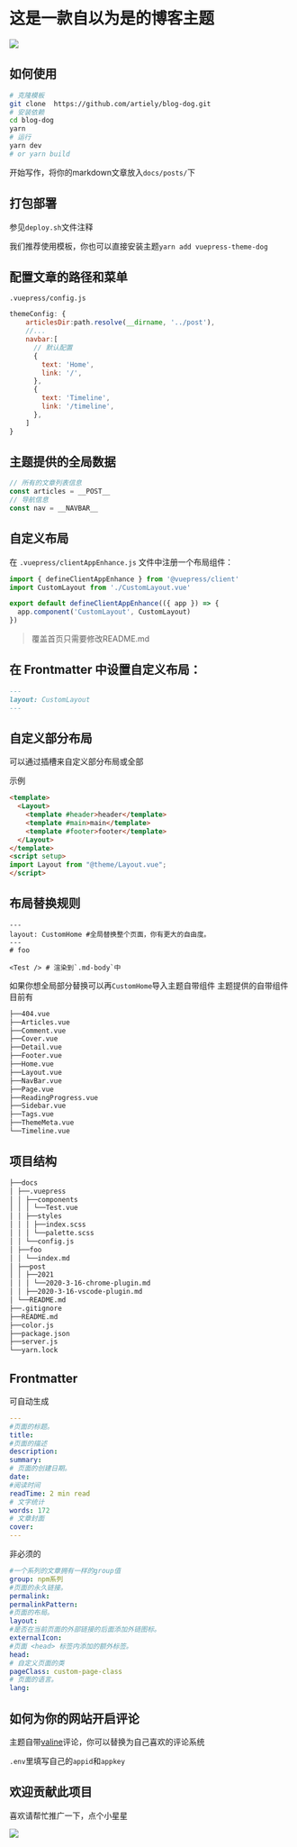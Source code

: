 

# 这是一款自以为是的博客主题


![](https://gitee.com/artiely/Figure-bed/raw/master/20220225160753.png)

## 如何使用

```sh
# 克隆模板
git clone  https://github.com/artiely/blog-dog.git
# 安装依赖
cd blog-dog
yarn
# 运行
yarn dev 
# or yarn build

```

开始写作，将你的markdown文章放入`docs/posts/`下


## 打包部署

参见`deploy.sh`文件注释


我们推荐使用模板，你也可以直接安装主题`yarn add vuepress-theme-dog`


## 配置文章的路径和菜单

`.vuepress/config.js`

```js
themeConfig: {
    articlesDir:path.resolve(__dirname, '../post'),
    //...
    navbar:[
      // 默认配置
      {
        text: 'Home',
        link: '/',
      },
      {
        text: 'Timeline',
        link: '/timeline',
      },
    ]
}
```

## 主题提供的全局数据
```js
// 所有的文章列表信息
const articles = __POST__
// 导航信息
const nav = __NAVBAR__
```

## 自定义布局
在 `.vuepress/clientAppEnhance.js` 文件中注册一个布局组件：
```js
import { defineClientAppEnhance } from '@vuepress/client'
import CustomLayout from './CustomLayout.vue'

export default defineClientAppEnhance(({ app }) => {
  app.component('CustomLayout', CustomLayout)
})
```
> 覆盖首页只需要修改README.md

## 在 Frontmatter 中设置自定义布局：
```md
---
layout: CustomLayout
---
```
## 自定义部分布局

可以通过插槽来自定义部分布局或全部

示例
```html
<template>
  <Layout>
    <template #header>header</template>
    <template #main>main</template>
    <template #footer>footer</template>
  </Layout>
</template>
<script setup>
import Layout from "@theme/Layout.vue";
</script>

```

## 布局替换规则

```
---
layout: CustomHome #全局替换整个页面，你有更大的自由度。
---
# foo

<Test /> # 渲染到`.md-body`中
```

如果你想全局部分替换可以再`CustomHome`导入主题自带组件
主题提供的自带组件目前有
```sh
├──404.vue
├──Articles.vue
├──Comment.vue
├──Cover.vue
├──Detail.vue
├──Footer.vue
├──Home.vue
├──Layout.vue
├──NavBar.vue
├──Page.vue
├──ReadingProgress.vue
├──Sidebar.vue
├──Tags.vue
├──ThemeMeta.vue
└──Timeline.vue
```



## 项目结构
```sh
├──docs
│ ├──.vuepress
│ │ ├──components
│ │ │ └──Test.vue
│ │ ├──styles
│ │ │ ├──index.scss
│ │ │ └──palette.scss
│ │ └──config.js
│ ├──foo
│ │ └──index.md
│ ├──post
│ │ ├──2021
│ │ │ └──2020-3-16-chrome-plugin.md
│ │ ├──2020-3-16-vscode-plugin.md
│ └──README.md
├──.gitignore
├──README.md
├──color.js
├──package.json
├──server.js
└──yarn.lock
```

## Frontmatter
可自动生成
```yaml
---
#页面的标题。
title: 
#页面的描述
description:
summary:
# 页面的创建日期。
date: 
#阅读时间
readTime: 2 min read
# 文字统计
words: 172
# 文章封面
cover: 
---

```
非必须的
```yaml
#一个系列的文章拥有一样的group值
group: npm系列
#页面的永久链接。
permalink:
permalinkPattern:
#页面的布局。
layout:
#是否在当前页面的外部链接的后面添加外链图标。
externalIcon:
#页面 <head> 标签内添加的额外标签。
head:
# 自定义页面的类
pageClass: custom-page-class 
# 页面的语言。
lang:  
```

## 如何为你的网站开启评论
主题自带[valine](https://valine.js.org/)评论，你可以替换为自己喜欢的评论系统

`.env`里填写自己的`appid`和`appkey`


## 欢迎贡献此项目

喜欢请帮忙推广一下，点个小星星



![](https://gitee.com/artiely/Figure-bed/raw/master/20220225175423.png)